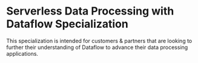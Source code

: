 # Serverless Data Processing with Dataflow Specialization

This specialization is intended for customers &amp; partners that are looking to further their understanding of Dataflow to advance their data processing applications.
